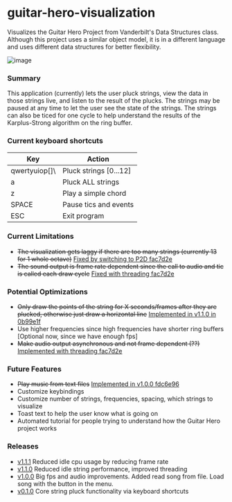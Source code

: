 # guitar-hero-visualization
Visualizes the Guitar Hero Project from Vanderbilt's Data Structures class.
Although this project uses a similar object model, it is in a different language and uses different data structures for better flexibility.

![image](https://user-images.githubusercontent.com/16727609/33507521-c82c8092-d6ba-11e7-9e91-d4aa5bc072cf.png)

### Summary
This application (currently) lets the user pluck strings, view the data in those strings live, and listen to the result of the plucks. The strings may be paused at any time to let the user see the state of the strings. The strings can also be ticed for one cycle to help understand the results of the Karplus-Strong algorithm on the ring buffer.

### Current keyboard shortcuts
| Key            | Action                  |
| -------------- | ----------------------- |
| qwertyuiop[]\  | Pluck strings [0...12]  |
| a              | Pluck ALL strings       |
| z              | Play a simple chord     |
| SPACE          | Pause tics and events   |
| ESC            | Exit program            |

### Current Limitations
- ~~The visualization gets laggy if there are too many strings (currently 13 for 1 whole octave)~~ [Fixed by switching to P2D fac7d2e](https://github.com/tgmeow/guitar-hero-visualization/commit/fac7d2efa312cf269af7dd3dbed85e532573f870)
- ~~The sound output is frame rate dependent since the call to audio and tic is called each draw cycle~~ [Fixed with threading fac7d2e](https://github.com/tgmeow/guitar-hero-visualization/commit/fac7d2efa312cf269af7dd3dbed85e532573f870)

### Potential Optimizations
- ~~Only draw the points of the string for X seconds/frames after they are plucked, otherwise just draw a horizontal line~~ [Implemented in v1.1.0 in 0b99e1f](https://github.com/tgmeow/guitar-hero-visualization/commit/0b99e1f9e4ad652920d75dcc9afe80afbd2bf880)
- Use higher frequencies since high frequencies have shorter ring buffers [Optional now, since we have enough fps]
- ~~Make audio output asynchronous and not frame dependent (??)~~ [Implemented with threading fac7d2e](https://github.com/tgmeow/guitar-hero-visualization/commit/fac7d2efa312cf269af7dd3dbed85e532573f870)

### Future Features
- ~~Play music from text files~~ [Implemented in v1.0.0 fdc6e96](https://github.com/tgmeow/guitar-hero-visualization/commit/fdc6e96f1be42187d767dc05ea8e5af877d0d749)
- Customize keybindings
- Customize number of strings, frequencies, spacing, which strings to visualize
- Toast text to help the user know what is going on
- Automated tutorial for people trying to understand how the Guitar Hero project works

### Releases
- [v1.1.1](https://github.com/tgmeow/guitar-hero-visualization/releases/tag/v1.1.1) Reduced idle cpu usage by reducing frame rate
- [v1.1.0](https://github.com/tgmeow/guitar-hero-visualization/releases/tag/v1.1.0) Reduced idle string performance, improved threading
- [v1.0.0](https://github.com/tgmeow/guitar-hero-visualization/releases/tag/v1.0.0) Big fps and audio improvements. Added read song from file. Load song with the button in the menu.
- [v0.1.0](https://github.com/tgmeow/guitar-hero-visualization/releases/tag/v0.1.0) Core string pluck functionality via keyboard shortcuts
